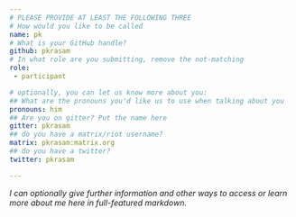 ```yaml
---
# PLEASE PROVIDE AT LEAST THE FOLLOWING THREE
# How would you like to be called
name: pk
# What is your GitHub handle?
github: pkrasam
# In what role are you submitting, remove the not-matching
role:
 - participant

# optionally, you can let us know more about you:
## What are the pronouns you'd like us to use when talking about you
pronouns: him
## Are you on gitter? Put the name here
gitter: pkrasam
## do you have a matrix/riot username?
matrix: pkrasam:matrix.org
## do you have a twitter?
twitter: pkrasam

---
```


_I can optionally give further information and other ways to access or learn more about me here in full-featured markdown._

